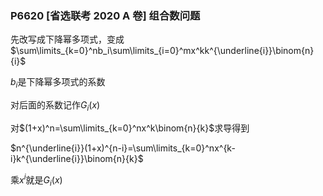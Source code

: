 ### P6620 [省选联考 2020 A 卷] 组合数问题

先改写成下降幂多项式，变成$\sum\limits_{k=0}^nb_i\sum\limits_{i=0}^mx^kk^{\underline{i}}\binom{n}{i}$

$b_i$是下降幂多项式的系数

 对后面的系数记作$G_i(x)$

对$(1+x)^n=\sum\limits_{k=0}^nx^k\binom{n}{k}$求导得到

$n^{\underline{i}}(1+x)^{n-i}=\sum\limits_{k=0}^nx^{k-i}k^{\underline{i}}\binom{n}{k}$

乘$x^i$就是$G_i(x)$